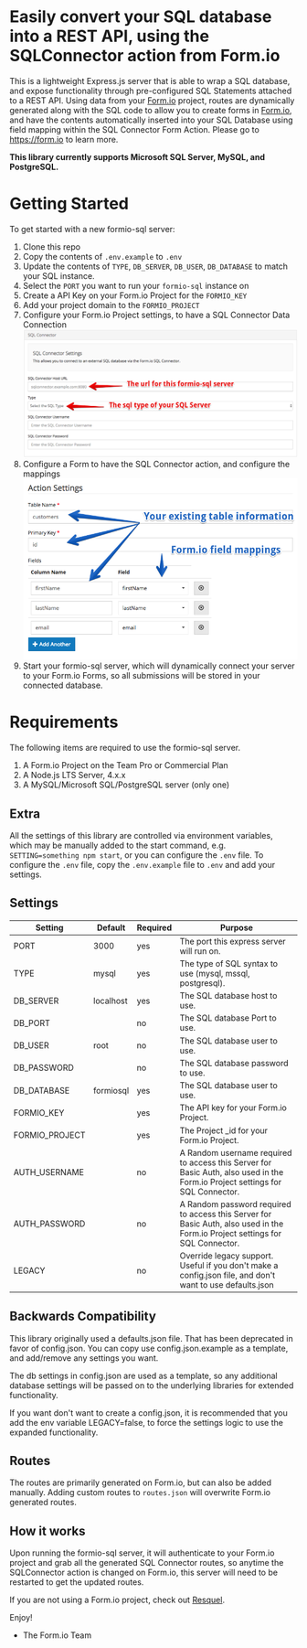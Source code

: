 Easily convert your SQL database into a REST API, using the SQLConnector action from Form.io
====================================================
This is a lightweight Express.js server that is able to wrap a SQL database, and expose functionality through
pre-configured SQL Statements attached to a REST API. Using data from your [Form.io](https://form.io) project, routes
are dynamically generated along with the SQL code to allow you to create forms in [Form.io](https://form.io), and have
the contents automatically inserted into your SQL Database using field mapping within the SQL Connector Form Action.
Please go to https://form.io to learn more.

**This library currently supports Microsoft SQL Server, MySQL, and PostgreSQL.**

# Getting Started
To get started with a new formio-sql server:

 1. Clone this repo
 2. Copy the contents of `.env.example` to `.env`
 3. Update the contents of `TYPE`, `DB_SERVER`, `DB_USER`, `DB_DATABASE` to match your SQL instance.
 4. Select the `PORT` you want to run your `formio-sql` instance on
 5. Create a API Key on your Form.io Project for the `FORMIO_KEY`
 6. Add your project domain to the `FORMIO_PROJECT`
 7. Configure your Form.io Project settings, to have a SQL Connector Data Connection
 ![](/formio-sql1.png)
 8. Configure a Form to have the SQL Connector action, and configure the mappings
 ![](/formio-sql2.png)
 9. Start your formio-sql server, which will dynamically connect your server to your Form.io Forms, so all submissions
    will be stored in your connected database.

# Requirements
The following items are required to use the formio-sql server.

 1. A Form.io Project on the Team Pro or Commercial Plan
 2. A Node.js LTS Server, 4.x.x
 3. A MySQL/Microsoft SQL/PostgreSQL server (only one)

## Extra
All the settings of this library are controlled via environment variables, which may be manually added to the start
command, e.g. `SETTING=something npm start`, or you can configure the `.env` file. To configure the `.env` file, copy
the `.env.example` file to `.env` and add your settings.

## Settings
| Setting | Default | Required | Purpose |
|---------|---------|----------|---------|
| PORT | 3000 | yes | The port this express server will run on. |
| TYPE | mysql | yes | The type of SQL syntax to use (mysql, mssql, postgresql). |
| DB_SERVER | localhost | yes | The SQL database host to use. |
| DB_PORT | | no | The SQL database Port to use. |
| DB_USER | root | no | The SQL database user to use. |
| DB_PASSWORD | | no | The SQL database password to use. |
| DB_DATABASE | formiosql | yes | The SQL database user to use. |
| FORMIO_KEY | | yes | The API key for your Form.io Project. |
| FORMIO_PROJECT | | yes | The Project _id for your Form.io Project. |
| AUTH_USERNAME | | no | A Random username required to access this Server for Basic Auth, also used in the Form.io Project settings for SQL Connector. |
| AUTH_PASSWORD | | no | A Random password required to access this Server for Basic Auth, also used in the Form.io Project settings for SQL Connector. |
| LEGACY | | no | Override legacy support. Useful if you don't make a config.json file, and don't want to use defaults.json |

## Backwards Compatibility
This library originally used a defaults.json file. That has been deprecated in favor of config.json. You can copy use
config.json.example as a template, and add/remove any settings you want.

The db settings in config.json are used as a template, so any additional database settings will be passed on to the
underlying libraries for extended functionality.

If you want don't want to create a config.json, it is recommended that you add the env variable LEGACY=false, to force
the settings logic to use the expanded functionality.

## Routes
The routes are primarily generated on Form.io, but can also be added manually. Adding custom routes to `routes.json`
will overwrite Form.io generated routes.

## How it works
Upon running the formio-sql server, it will authenticate to your Form.io project and grab all the generated SQL
Connector routes, so anytime the SQLConnector action is changed on Form.io, this server will need to be restarted to get
the updated routes.

If you are not using a Form.io project, check out [Resquel](https://github.com/formio/resquel).

Enjoy!

 - The Form.io Team

